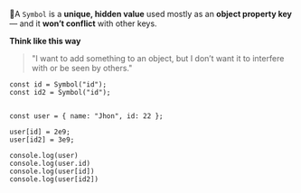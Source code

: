  📌A `Symbol` is a **unique, hidden value** used mostly as an **object property key** — 
 and it **won’t conflict** with other keys.

**Think like this way**
> "I want to add something to an object, but I don’t want it to interfere with or be seen by others."

```run-js
const id = Symbol("id");
const id2 = Symbol("id");


const user = { name: "Jhon", id: 22 };

user[id] = 2e9;
user[id2] = 3e9; 

console.log(user)
console.log(user.id)
console.log(user[id])
console.log(user[id2])

```
